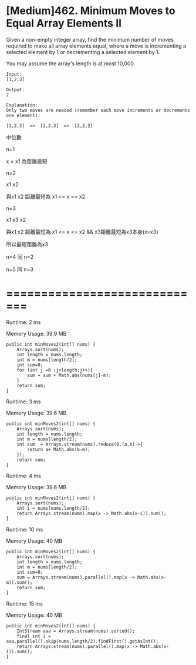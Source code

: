 # [Medium]462. Minimum Moves to Equal Array Elements II
Given a non-empty integer array, find the minimum number of moves required to make all array elements equal, where a move is incrementing a selected element by 1 or decrementing a selected element by 1.

You may assume the array's length is at most 10,000.

    Input:
    [1,2,3]

    Output:
    2

    Explanation:
    Only two moves are needed (remember each move increments or decrements one element):

    [1,2,3]  =>  [2,2,3]  =>  [2,2,2]





中位數

n=1

x = x1 為距離最短


n=2

x1 x2

與x1 x2 距離最短為 x1 <= x <= x2


n=3

x1 x3 x2

與x1 x2 距離最短為 x1 <= x <= x2 && x3距離最短為x3本身(x=x3)

所以最短距離為x3


n=4 同 n=2


n=5 同 n=3

# =============================
Runtime: 2 ms

Memory Usage: 39.9 MB

    public int minMoves2(int[] nums) {
        Arrays.sort(nums);
        int length = nums.length;
        int m = nums[length/2];
        int sum=0;
        for (int j =0 ;j<length;j++){
            sum = sum + Math.abs(nums[j]-m);
        }
        return sum;
    }
    
Runtime: 3 ms

Memory Usage: 39.6 MB  

    public int minMoves2(int[] nums) {
        Arrays.sort(nums);
        int length = nums.length;
        int m = nums[length/2];
        int sum  = Arrays.stream(nums).reduce(0,(a,b)->{
            return a+ Math.abs(b-m);
        });
        return sum;
    }
    
Runtime: 4 ms

Memory Usage: 39.6 MB

    public int minMoves2(int[] nums) {
        Arrays.sort(nums);
        int i = nums[nums.length/2];
        return Arrays.stream(nums).map(x -> Math.abs(x-i)).sum();
    }


Runtime: 10 ms

Memory Usage: 40 MB 

    public int minMoves2(int[] nums) {
        Arrays.sort(nums);
        int length = nums.length;
        int m = nums[length/2];        
        int sum=0;
        sum = Arrays.stream(nums).parallel().map(x -> Math.abs(x-m)).sum();
        return sum;
    }

Runtime: 15 ms

Memory Usage: 40 MB

    public int minMoves2(int[] nums) {
        IntStream aaa = Arrays.stream(nums).sorted();
        final int i = aaa.parallel().skip(nums.length/2).findFirst().getAsInt();
        return Arrays.stream(nums).parallel().map(x -> Math.abs(x-i)).sum();
    }
